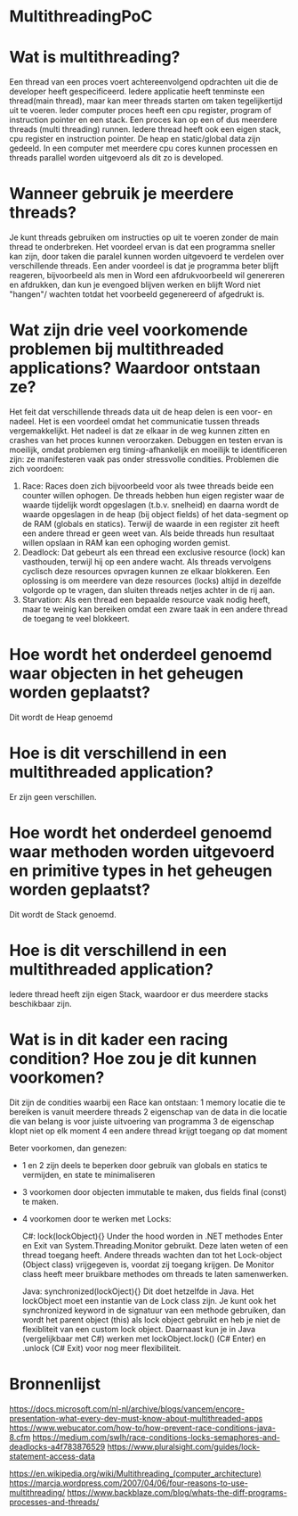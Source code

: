 # MultithreadingPoC

# Wat is multithreading?
Een thread van een proces voert achtereenvolgend opdrachten uit die de developer heeft gespecificeerd. Iedere applicatie heeft tenminste een thread(main thread), maar kan meer threads starten om taken tegelijkertijd uit te voeren. Ieder computer proces heeft een cpu register, program of instruction pointer en een stack. Een proces kan op een of dus meerdere threads (multi threading) runnen. Iedere thread heeft ook een eigen stack, cpu register en instruction pointer. De heap en static/global data zijn gedeeld.
In een computer met meerdere cpu cores kunnen processen en threads parallel worden uitgevoerd als dit zo is developed.

# Wanneer gebruik je meerdere threads?
Je kunt threads gebruiken om instructies op uit te voeren zonder de main thread te onderbreken.  Het voordeel ervan is dat een programma sneller kan zijn, door taken die paralel kunnen worden uitgevoerd te verdelen over verschillende threads. Een ander voordeel is dat je programma beter blijft reageren, bijvoorbeeld als men in Word een afdrukvoorbeeld wil genereren en afdrukken, dan kun je evengoed blijven werken en blijft Word niet "hangen"/ wachten totdat het voorbeeld gegenereerd of afgedrukt is. 

# Wat zijn drie veel voorkomende problemen bij multithreaded applications? Waardoor ontstaan ze?
Het feit dat verschillende threads data uit de heap delen is een voor- en nadeel. Het is een voordeel omdat het communicatie tussen threads vergemakkelijkt. Het nadeel is dat ze elkaar in de weg kunnen zitten en crashes van het proces kunnen veroorzaken. Debuggen en testen ervan is moeilijk, omdat problemen erg timing-afhankelijk en moeilijk te identificeren zijn: ze manifesteren vaak pas onder stressvolle condities. Problemen die zich voordoen:

1) Race: Races doen zich bijvoorbeeld voor als twee threads beide een counter willen ophogen. De threads hebben hun eigen register waar de waarde tijdelijk wordt opgeslagen (t.b.v. snelheid) en daarna wordt de waarde opgeslagen in de heap (bij object fields) of het data-segment op de RAM (globals en statics). Terwijl de waarde in een register zit heeft een andere thread er geen weet van. Als beide threads hun resultaat willen opslaan in RAM kan een ophoging worden gemist. 
2) Deadlock: Dat gebeurt als een thread een exclusive resource (lock) kan vasthouden, terwijl hij op een andere wacht. Als threads vervolgens cyclisch deze resources opvragen kunnen ze elkaar blokkeren. Een oplossing is om meerdere van deze resources (locks) altijd in dezelfde volgorde op te vragen, dan sluiten threads netjes achter in de rij aan.
3) Starvation: Als een thread een bepaalde resource vaak nodig heeft, maar te weinig kan bereiken omdat een zware taak in een andere thread de toegang te veel blokkeert.

# Hoe wordt het onderdeel genoemd waar objecten in het geheugen worden geplaatst?
Dit wordt de Heap genoemd

# Hoe is dit verschillend in een multithreaded application?
Er zijn geen verschillen.

# Hoe wordt het onderdeel genoemd waar methoden worden uitgevoerd en primitive types in het geheugen worden geplaatst?
Dit wordt de Stack genoemd.

# Hoe is dit verschillend in een multithreaded application?
Iedere thread heeft zijn eigen Stack, waardoor er dus meerdere stacks beschikbaar zijn.

# Wat is in dit kader een racing condition? Hoe zou je dit kunnen voorkomen?
Dit zijn de condities waarbij een Race kan ontstaan:
1 memory locatie die te bereiken is vanuit meerdere threads
2 eigenschap van de data in die locatie die van belang is voor juiste uitvoering van programma
3 de eigenschap klopt niet op elk moment
4 een andere thread krijgt toegang op dat moment

Beter voorkomen, dan genezen: 
- 1 en 2 zijn deels te beperken door gebruik van globals en statics te vermijden, en state te minimaliseren
- 3 voorkomen door objecten immutable te maken, dus fields final (const) te maken. 
- 4 voorkomen door te werken met Locks:

	C#: lock(lockObject){}
	Under the hood worden in .NET methodes Enter en Exit van System.Threading.Monitor gebruikt. Deze laten weten of een thread toegang heeft. Andere threads wachten dan tot het Lock-object (Object class) vrijgegeven is, voordat zij toegang krijgen. De Monitor class heeft meer bruikbare methodes om threads te laten samenwerken. 
	
	Java: synchronized(lockOject){} 
	Dit doet hetzelfde in Java. Het lockObject moet een instantie van de Lock class zijn. Je kunt ook het synchronized keyword in de signatuur van een methode gebruiken, dan wordt het parent object (this) als lock object gebruikt en heb je niet de flexibliteit van een custom lock object. Daarnaast kun je in Java (vergelijkbaar met C#) werken met lockObject.lock() (C# Enter) en .unlock (C# Exit) voor nog meer flexibiliteit. 
	

# Bronnenlijst

https://docs.microsoft.com/nl-nl/archive/blogs/vancem/encore-presentation-what-every-dev-must-know-about-multithreaded-apps
https://www.webucator.com/how-to/how-prevent-race-conditions-java-8.cfm
https://medium.com/swlh/race-conditions-locks-semaphores-and-deadlocks-a4f783876529
https://www.pluralsight.com/guides/lock-statement-access-data

https://en.wikipedia.org/wiki/Multithreading_(computer_architecture)
https://marcja.wordpress.com/2007/04/06/four-reasons-to-use-multithreading/
https://www.backblaze.com/blog/whats-the-diff-programs-processes-and-threads/
